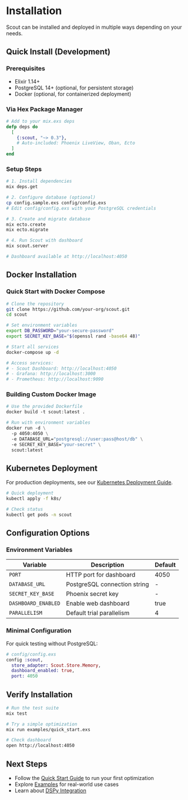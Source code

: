 # Installation

Scout can be installed and deployed in multiple ways depending on your needs.

## Quick Install (Development)

### Prerequisites
- Elixir 1.14+ 
- PostgreSQL 14+ (optional, for persistent storage)
- Docker (optional, for containerized deployment)

### Via Hex Package Manager

```elixir
# Add to your mix.exs deps
defp deps do
  [
    {:scout, "~> 0.3"},
    # Auto-included: Phoenix LiveView, Oban, Ecto
  ]
end
```

### Setup Steps

```bash
# 1. Install dependencies
mix deps.get

# 2. Configure database (optional)
cp config.sample.exs config/config.exs
# Edit config/config.exs with your PostgreSQL credentials

# 3. Create and migrate database
mix ecto.create
mix ecto.migrate

# 4. Run Scout with dashboard
mix scout.server

# Dashboard available at http://localhost:4050
```

## Docker Installation

### Quick Start with Docker Compose

```bash
# Clone the repository
git clone https://github.com/your-org/scout.git
cd scout

# Set environment variables
export DB_PASSWORD="your-secure-password"
export SECRET_KEY_BASE="$(openssl rand -base64 48)"

# Start all services
docker-compose up -d

# Access services:
# - Scout Dashboard: http://localhost:4050
# - Grafana: http://localhost:3000
# - Prometheus: http://localhost:9090
```

### Building Custom Docker Image

```dockerfile
# Use the provided Dockerfile
docker build -t scout:latest .

# Run with environment variables
docker run -d \
  -p 4050:4050 \
  -e DATABASE_URL="postgresql://user:pass@host/db" \
  -e SECRET_KEY_BASE="your-secret" \
  scout:latest
```

## Kubernetes Deployment

For production deployments, see our [Kubernetes Deployment Guide](../deployment/kubernetes.md).

```bash
# Quick deployment
kubectl apply -f k8s/

# Check status
kubectl get pods -n scout
```

## Configuration Options

### Environment Variables

| Variable | Description | Default |
|----------|-------------|---------|
| `PORT` | HTTP port for dashboard | 4050 |
| `DATABASE_URL` | PostgreSQL connection string | - |
| `SECRET_KEY_BASE` | Phoenix secret key | - |
| `DASHBOARD_ENABLED` | Enable web dashboard | true |
| `PARALLELISM` | Default trial parallelism | 4 |

### Minimal Configuration

For quick testing without PostgreSQL:

```elixir
# config/config.exs
config :scout,
  store_adapter: Scout.Store.Memory,
  dashboard_enabled: true,
  port: 4050
```

## Verify Installation

```bash
# Run the test suite
mix test

# Try a simple optimization
mix run examples/quick_start.exs

# Check dashboard
open http://localhost:4050
```

## Next Steps

- Follow the [Quick Start Guide](quickstart.md) to run your first optimization
- Explore [Examples](examples.md) for real-world use cases
- Learn about [DSPy Integration](../concepts/dspy-integration.md)